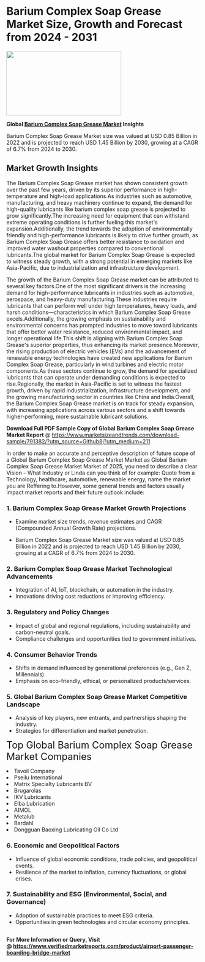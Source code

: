 <H1>Barium Complex Soap Grease Market Size, Growth and Forecast from 2024 - 2031</H1><img class="aligncenter size-medium wp-image-584254" src="https://thirdeyenews.in/wp-content/uploads/2024/09/Global-Market-Research-300x168.jpeg" alt="" width="300" height="168" /><p><strong>Global&nbsp;<a href="https://www.marketsizeandtrends.com/download-sample/791382/?utm_source=Github8j?utm_medium=211">Barium Complex Soap Grease Market</a> Insights</strong></p><p>Barium Complex Soap Grease Market size was valued at USD 0.85 Billion in 2022 and is projected to reach USD 1.45 Billion by 2030, growing at a CAGR of 6.7% from 2024 to 2030.</p><p><h2>Market Growth Insights</h2> <p>The Barium Complex Soap Grease market has shown consistent growth over the past few years, driven by its superior performance in high-temperature and high-load applications.As industries such as automotive, manufacturing, and heavy machinery continue to expand, the demand for high-quality lubricants like barium complex soap grease is projected to grow significantly.The increasing need for equipment that can withstand extreme operating conditions is further fueling this market's expansion.Additionally, the trend towards the adoption of environmentally friendly and high-performance lubricants is likely to drive further growth, as Barium Complex Soap Grease offers better resistance to oxidation and improved water washout properties compared to conventional lubricants.The global market for Barium Complex Soap Grease is expected to witness steady growth, with a strong potential in emerging markets like Asia-Pacific, due to industrialization and infrastructure development.</p> <p>The growth of the Barium Complex Soap Grease market can be attributed to several key factors.One of the most significant drivers is the increasing demand for high-performance lubricants in industries such as automotive, aerospace, and heavy-duty manufacturing.These industries require lubricants that can perform well under high temperatures, heavy loads, and harsh conditions—characteristics in which Barium Complex Soap Grease excels.Additionally, the growing emphasis on sustainability and environmental concerns has prompted industries to move toward lubricants that offer better water resistance, reduced environmental impact, and longer operational life.This shift is aligning with Barium Complex Soap Grease's superior properties, thus enhancing its market presence.Moreover, the rising production of electric vehicles (EVs) and the advancement of renewable energy technologies have created new applications for Barium Complex Soap Grease, particularly in wind turbines and electric motor components.As these sectors continue to grow, the demand for specialized lubricants that can operate under demanding conditions is expected to rise.Regionally, the market in Asia-Pacific is set to witness the fastest growth, driven by rapid industrialization, infrastructure development, and the growing manufacturing sector in countries like China and India.Overall, the Barium Complex Soap Grease market is on track for steady expansion, with increasing applications across various sectors and a shift towards higher-performing, more sustainable lubricant solutions.</p> <p><span class=""><strong>Download Full PDF Sample Copy of Global Barium Complex Soap Grease Market Report</strong> @ <a href="https://www.marketsizeandtrends.com/download-sample/791382/?utm_source=Github8j?utm_medium=211" target="_blank">https://www.marketsizeandtrends.com/download-sample/791382/?utm_source=Github8j?utm_medium=211</a></span></p><p>In order to make an accurate and perceptive description of future scope of a Global&nbsp;Barium Complex Soap Grease Market Market as Global&nbsp;Barium Complex Soap Grease Market Market of 2025, you need to describe a clear Vision &ndash; What Industry or Linda can you think of for example: Quote from a Technology, healthcare, automotive, renewable energy, name the market you are Reffering to.However, some general trends and factors usually impact market reports and their future outlook include:</p><h3>1.&nbsp;<strong>Barium Complex Soap Grease Market Growth Projections</strong></h3><ul><li>Examine market size trends, revenue estimates and CAGR (Compounded Annual Growth Rate) projections.</li><li><p>Barium Complex Soap Grease Market size was valued at USD 0.85 Billion in 2022 and is projected to reach USD 1.45 Billion by 2030, growing at a CAGR of 6.7% from 2024 to 2030.</p></li></ul><h3>2.&nbsp;<strong>Barium Complex Soap Grease Market Technological Advancements</strong></h3><ul><li>Integration of AI, IoT, blockchain, or automation in the industry.</li><li>Innovations driving cost reductions or improving efficiency.</li></ul><h3>3.&nbsp;<strong>Regulatory and Policy Changes</strong></h3><ul><li>Impact of global and regional regulations, including sustainability and carbon-neutral goals.</li><li>Compliance challenges and opportunities tied to government initiatives.</li></ul><h3>4.&nbsp;<strong>Consumer Behavior Trends</strong></h3><ul><li>Shifts in demand influenced by generational preferences (e.g., Gen Z, Millennials).</li><li>Emphasis on eco-friendly, ethical, or personalized products/services.</li></ul><h3>5.&nbsp;<strong>Global Barium Complex Soap Grease Market Competitive Landscape</strong></h3><ul><li>Analysis of key players, new entrants, and partnerships shaping the industry.</li><li>Strategies for differentiation and market penetration.</li></ul><p data-pm-slice="1 1 []"><span style="color: inherit; font-family: inherit; font-size: 25px;">Top Global Barium Complex Soap Grease Market Companies</span></p><div class="" data-test-id=""><p><li>Tavoil Company</li><li> Pseilu International</li><li> Matrix Specialty Lubricants BV</li><li> Brugarolas</li><li> IKV Lubricants</li><li> Elba Lubrication</li><li> AIMOL</li><li> Metalub</li><li> Bardahl</li><li> Dongguan Baoxing Lubricating Oil Co Ltd</li></p></div><h3>6.&nbsp;<strong>Economic and Geopolitical Factors</strong></h3><ul><li>Influence of global economic conditions, trade policies, and geopolitical events.</li><li>Resilience of the market to inflation, currency fluctuations, or global crises.</li></ul><h3>7.&nbsp;<strong>Sustainability and ESG (Environmental, Social, and Governance)</strong></h3><ul><li>Adoption of sustainable practices to meet ESG criteria.</li><li>Opportunities in green technologies and circular economy principles.</li></ul><h2><strong style="font-size: 14px;">For More Information or Query, Visit @&nbsp;</strong><a style="background-color: #ffffff; font-size: 14px;" href="https://www.marketsizeandtrends.com/report/barium-complex-soap-grease-market/" target="_blank">https://www.verifiedmarketreports.com/product/airport-passenger-boarding-bridge-market</a></h2>